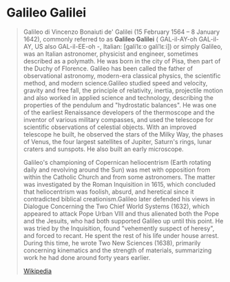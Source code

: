 # Galileo Galilei

> Galileo di Vincenzo Bonaiuti de' Galilei (15 February 1564 – 8 January 1642), commonly referred to as **Galileo Galilei** ( GAL-il-AY-oh GAL-il-AY, US also  GAL-il-EE-oh -⁠, Italian: [ɡaliˈlɛːo ɡaliˈlɛːi]) or simply Galileo, was an Italian astronomer, physicist and engineer, sometimes described as a polymath. He was born in the city of Pisa, then part of the Duchy of Florence. Galileo has been called the father of observational astronomy, modern-era classical physics, the scientific method, and modern science.Galileo studied speed and velocity, gravity and free fall, the principle of relativity, inertia, projectile motion and also worked in applied science and technology, describing the properties of the pendulum and "hydrostatic balances". He was one of the earliest Renaissance developers of the thermoscope and the inventor of various military compasses, and used the telescope for scientific observations of celestial objects. With an improved telescope he built, he observed the stars of the Milky Way, the phases of Venus, the four largest satellites of Jupiter, Saturn's rings, lunar craters and sunspots. He also built an early microscope.
>
> Galileo's championing of Copernican heliocentrism (Earth rotating daily and revolving around the Sun) was met with opposition from within the Catholic Church and from some astronomers. The matter was investigated by the Roman Inquisition in 1615, which concluded that heliocentrism was foolish, absurd, and heretical since it contradicted biblical creationism.Galileo later defended his views in Dialogue Concerning the Two Chief World Systems (1632), which appeared to attack Pope Urban VIII and thus alienated both the Pope and the Jesuits, who had both supported Galileo up until this point. He was tried by the Inquisition, found "vehemently suspect of heresy", and forced to recant. He spent the rest of his life under house arrest. During this time, he wrote Two New Sciences (1638), primarily concerning kinematics and the strength of materials, summarizing work he had done around forty years earlier.
>
> [Wikipedia](https://en.wikipedia.org/wiki/Galileo%20Galilei)

